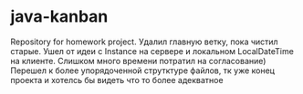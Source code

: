 # java-kanban
Repository for homework project.
Удалил главную ветку, пока чистил старые. 
Ушел от идеи с Instance на сервере и локальном LocalDateTime на клиенте. Слишком много времени потратил на согласование)
Перешел к более упорядоченной струтктуре файлов, тк уже конец проекта и хотелсь бы видеть что то более адекватное